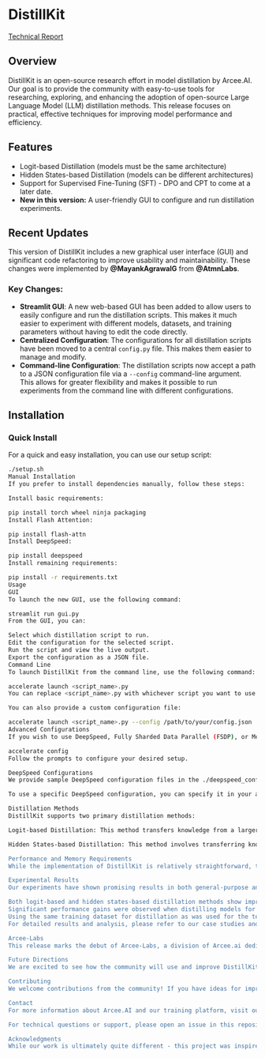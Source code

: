 # DistillKit

[Technical Report](https://arcee-ai-distillkit.my.canva.site/)


## Overview

DistillKit is an open-source research effort in model distillation by Arcee.AI. Our goal is to provide the community with easy-to-use tools for researching, exploring, and enhancing the adoption of open-source Large Language Model (LLM) distillation methods. This release focuses on practical, effective techniques for improving model performance and efficiency.

## Features

- Logit-based Distillation (models must be the same architecture)
- Hidden States-based Distillation (models can be different architectures)
- Support for Supervised Fine-Tuning (SFT) - DPO and CPT to come at a later date.
- **New in this version:** A user-friendly GUI to configure and run distillation experiments.

## Recent Updates

This version of DistillKit includes a new graphical user interface (GUI) and significant code refactoring to improve usability and maintainability. These changes were implemented by **@MayankAgrawalG** from **@AtmnLabs**.

### Key Changes:

*   **Streamlit GUI**: A new web-based GUI has been added to allow users to easily configure and run the distillation scripts. This makes it much easier to experiment with different models, datasets, and training parameters without having to edit the code directly.
*   **Centralized Configuration**: The configurations for all distillation scripts have been moved to a central `config.py` file. This makes them easier to manage and modify.
*   **Command-line Configuration**: The distillation scripts now accept a path to a JSON configuration file via a `--config` command-line argument. This allows for greater flexibility and makes it possible to run experiments from the command line with different configurations.

## Installation

### Quick Install

For a quick and easy installation, you can use our setup script:

```bash
./setup.sh
Manual Installation
If you prefer to install dependencies manually, follow these steps:

Install basic requirements:

pip install torch wheel ninja packaging
Install Flash Attention:

pip install flash-attn
Install DeepSpeed:

pip install deepspeed
Install remaining requirements:

pip install -r requirements.txt
Usage
GUI
To launch the new GUI, use the following command:

streamlit run gui.py
From the GUI, you can:

Select which distillation script to run.
Edit the configuration for the selected script.
Run the script and view the live output.
Export the configuration as a JSON file.
Command Line
To launch DistillKit from the command line, use the following command:

accelerate launch <script_name>.py
You can replace <script_name>.py with whichever script you want to use (distil_logits.py, distil_hidden.py, or dpo_distil_logits.py).

You can also provide a custom configuration file:

accelerate launch <script_name>.py --config /path/to/your/config.json
Advanced Configurations
If you wish to use DeepSpeed, Fully Sharded Data Parallel (FSDP), or Megatron sharding, you can set up your configuration using:

accelerate config
Follow the prompts to configure your desired setup.

DeepSpeed Configurations
We provide sample DeepSpeed configuration files in the ./deepspeed_configs directory. These configurations are shamelessly stolen from the Axolotl (thanks to Wing Lian and the Axolotl team for their excellent work!).

To use a specific DeepSpeed configuration, you can specify it in your accelerate config.

Distillation Methods
DistillKit supports two primary distillation methods:

Logit-based Distillation: This method transfers knowledge from a larger teacher model to a smaller student model by using both hard targets (actual labels) and soft targets (teacher logits). The soft target loss, computed using Kullback-Leibler (KL) divergence, encourages the student to mimic the teacher's output distribution. This method enhances the student model's generalization and efficiency while maintaining performance closer to the teacher model.

Hidden States-based Distillation: This method involves transferring knowledge by aligning the intermediate layer representations of the student model with those of the teacher model. This process enhances the student's learning by providing richer, layer-wise guidance, improving its performance and generalization. This method allows for cross-architecture distillation, providing flexibility in model architecture choices.

Performance and Memory Requirements
While the implementation of DistillKit is relatively straightforward, the memory requirements for distillation are higher compared to standard SFT. We are actively working on scaling DistillKit to support models larger than 70B parameters, which will involve advanced techniques and efficiency improvements.

Experimental Results
Our experiments have shown promising results in both general-purpose and domain-specific tasks. Key findings include:

Both logit-based and hidden states-based distillation methods show improvements over standard SFT across most benchmarks.
Significant performance gains were observed when distilling models for domain-specific tasks.
Using the same training dataset for distillation as was used for the teacher model can lead to higher performance gains.
For detailed results and analysis, please refer to our case studies and experimental here.

Arcee-Labs
This release marks the debut of Arcee-Labs, a division of Arcee.ai dedicated to accelerating open-source research. Our mission is to rapidly deploy resources, models, and research findings to empower both Arcee and the wider community. In an era of increasingly frequent breakthroughs in LLM research, models, and techniques, we recognize the need for agility and adaptability. Through our efforts, we strive to significantly contribute to the advancement of open-source AI technology and support the community in keeping pace with these rapid developments.

Future Directions
We are excited to see how the community will use and improve DistillKit. Future releases will include Continued Pre-Training (CPT) and Direct Preference Optimization (DPO) distillation methods. We welcome community contributions in the form of new distillation methods, training routine improvements, and memory optimizations.

Contributing
We welcome contributions from the community! If you have ideas for improvements, new features, or bug fixes, please feel free to open an issue or submit a pull request.

Contact
For more information about Arcee.AI and our training platform, visit our website at https://arcee.ai.

For technical questions or support, please open an issue in this repository.

Acknowledgments
While our work is ultimately quite different - this project was inspired by Towards Cross-Tokenizer Distillation: the Universal Logit Distillation Loss for LLMs. We thank the authors for their efforts and contributions. We would like to thank the open-source community and all at arcee.ai who have helped make DistillKit possible. We're just getting started.

